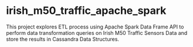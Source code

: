 # irish_m50_traffic_apache_spark
This project explores ETL process using Apache Spark Data Frame API to perform data transformation queries on Irish M50 Traffic Sensors Data and store the results in Cassandra Data Structures.
